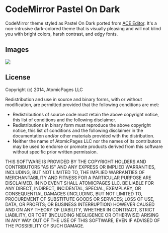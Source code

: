 CodeMirror Pastel On Dark
=========================
CodeMirror theme styled as Pastel On Dark ported from [ACE Editor](http://ace.c9.io/#nav=about).  It's a non-intrusive dark-colored theme that is visually pleasing and will not blind you with bright colors, harsh contrast, and edgy fonts.

## Images
![](https://raw.github.com/atomicpages/codemirror-pastel-on-dark/master/pastel-on-dark.png)

## License
Copyright (c) 2014, AtomicPages LLC

Redistribution and use in source and binary forms, with or without
modification, are permitted provided that the following conditions are met:
	
* Redistributions of source code must retain the above copyright notice, this list of conditions and the following disclaimer.
* Redistributions in binary form must reproduce the above copyright notice, this list of conditions and the following disclaimer in the documentation and/or other materials provided with the distribution.
* Neither the name of AtomicPages LLC nor the names of its contributors may be used to endorse or promote products derived from this software without specific prior written permission.

THIS SOFTWARE IS PROVIDED BY THE COPYRIGHT HOLDERS AND CONTRIBUTORS "AS IS" AND
ANY EXPRESS OR IMPLIED WARRANTIES, INCLUDING, BUT NOT LIMITED TO, THE IMPLIED
WARRANTIES OF MERCHANTABILITY AND FITNESS FOR A PARTICULAR PURPOSE ARE
DISCLAIMED. IN NO EVENT SHALL ATOMICPAGES LLC. BE LIABLE FOR ANY
DIRECT, INDIRECT, INCIDENTAL, SPECIAL, EXEMPLARY, OR CONSEQUENTIAL DAMAGES
(INCLUDING, BUT NOT LIMITED TO, PROCUREMENT OF SUBSTITUTE GOODS OR SERVICES;
LOSS OF USE, DATA, OR PROFITS; OR BUSINESS INTERRUPTION) HOWEVER CAUSED AND
ON ANY THEORY OF LIABILITY, WHETHER IN CONTRACT, STRICT LIABILITY, OR TORT
(INCLUDING NEGLIGENCE OR OTHERWISE) ARISING IN ANY WAY OUT OF THE USE OF THIS
SOFTWARE, EVEN IF ADVISED OF THE POSSIBILITY OF SUCH DAMAGE.
